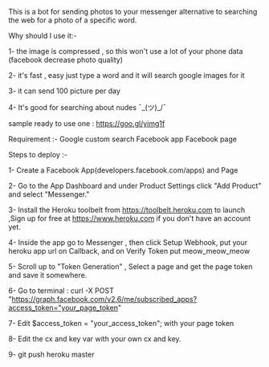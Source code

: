 
This is a bot for sending photos to your messenger alternative to searching the web for a photo of a specific word.

Why should I use it:- 

1- the image is compressed , so this won't use a lot of your phone data
(facebook decrease photo quality)


2- it's fast , easy just type a word and it will search google images for it

3- it can send 100 picture per day

4- It's good for searching about nudes ¯\_(ツ)_/¯

sample ready to use one : https://goo.gl/yimg1f



Requirement :-
Google custom search 
Facebook app
Facebook page

Steps to deploy :-


1-  Create a Facebook App(developers.facebook.com/apps) and Page

2- Go to the App Dashboard and under Product Settings click "Add Product" and select "Messenger."

3- Install the Heroku toolbelt from https://toolbelt.heroku.com to launch ,Sign up for free at https://www.heroku.com if you don't have an account yet.

4- Inside the app go to Messenger , then click Setup Webhook, put your heroku app url on Callback, and on Verify Token put meow_meow_meow

5- Scroll up to "Token Generation" , Select a page  and get the page token and save it somewhere.

6- Go to terminal  :
curl -X POST "https://graph.facebook.com/v2.6/me/subscribed_apps?access_token="your_page_token"

7- Edit  $access_token     = "your_access_token";    with your page token

8- Edit the cx and key var with your own cx and key.

9-  git push heroku master 
